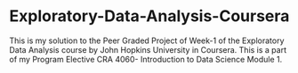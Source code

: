 # Exploratory-Data-Analysis-Coursera
This is my solution to the Peer Graded Project of Week-1 of the Exploratory Data Analysis course by John Hopkins University in Coursera. This is a part of my Program Elective CRA 4060- Introduction to Data Science Module 1.
